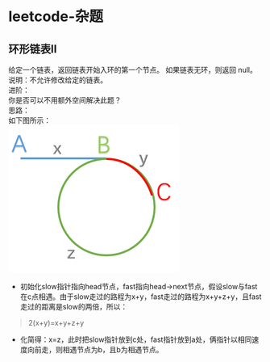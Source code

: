# leetcode-杂题
## 环形链表II
给定一个链表，返回链表开始入环的第一个节点。 如果链表无环，则返回 null。    
说明：不允许修改给定的链表。    
进阶：    
你是否可以不用额外空间解决此题？    
思路：    
如下图所示：    
![](/images/20190319113006953_1823171335.png)

* 初始化slow指针指向head节点，fast指向head->next节点，假设slow与fast在c点相遇。由于slow走过的路程为x+y，fast走过的路程为x+y+z+y，且fast走过的距离是slow的两倍，所以：
> 2(x+y)=x+y+z+y
* 化简得：x=z，此时把slow指针放到c处，fast指针放到a处，俩指针以相同速度向前走，则相遇节点为b，且b为相遇节点。
